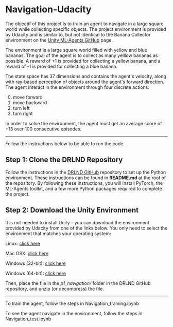 # Navigation-Udacity
The objectif of this project is to train an agent to navigate in a large square world while collecting specific objects.
The project environment is provided by Udacity and is similar to, but not identical to the Banana Collector environment on the [Unity ML-Agents GitHub](https://github.com/Unity-Technologies/ml-agents) page.

The environment is a large square world filled with yellow and blue bananas.
The goal of the agent is to collect as many yelllow bananas as possible. A reward of +1 is provided for collecting a yellow banana, and a reward of -1 is provided for collecting a blue banana.

The state space has 37 dimensions and contains the agent's velocity, along with ray-based perception of objects around the agent's forward direction.
The agent interact in the environment through four discrete actions:

0. move forward
1. move backward
2. turn left
3. turn right

In order to solve the environment, the agent must get an average score of +13 over 100 consecutive episodes.

------

Follow the instructions below to be able to run the code.

## Step 1: Clone the DRLND Repository
Follow the instructions in the [DRLND GitHub](https://github.com/udacity/deep-reinforcement-learning#dependencies) repository to set up the Python environment. These instructions can be found in **README.md** at the root of the repository. By following these instructions, you will install PyTorch, the ML-Agents toolkit, and a few more Python packages required to complete the project.

## Step 2: Download the Unity Environment
It is not needed to install Unity - you can download the environment provided by Udacity from one of the links below. You only need to select the environment that matches your operating system:

Linux: [click here](https://s3-us-west-1.amazonaws.com/udacity-drlnd/P1/Banana/Banana_Linux.zip)

Mac OSX: [click here](https://s3-us-west-1.amazonaws.com/udacity-drlnd/P1/Banana/Banana.app.zip)

Windows (32-bit): [click here](https://s3-us-west-1.amazonaws.com/udacity-drlnd/P1/Banana/Banana_Windows_x86.zip)

Windows (64-bit): [click here](https://s3-us-west-1.amazonaws.com/udacity-drlnd/P1/Banana/Banana_Windows_x86_64.zip)

Then, place the file in the _p1_navigation/_ folder in the DRLND GitHub repository, and unzip (or decompress) the file.

------

To train the agent, follow the steps in Navigation_training.ipynb

To see the agent navigate in the environment, follow the steps in Navigation_test.ipynb

